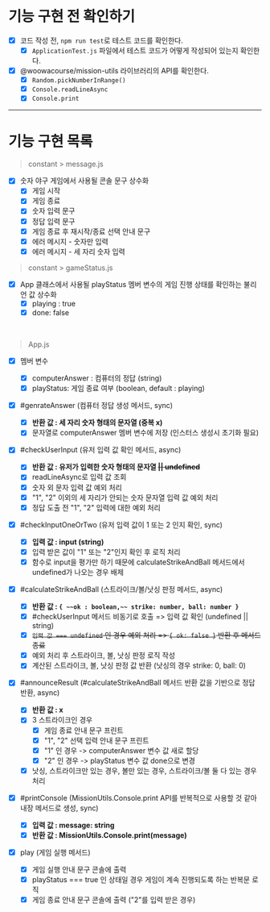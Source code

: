 # 기능 구현 전 확인하기

- [x] 코드 작성 전, `npm run test`로 테스트 코드를 확인한다.
  - [x] `ApplicationTest.js` 파일에서 테스트 코드가 어떻게 작성되어 있는지 확인한다.
- [x] @woowacourse/mission-utils 라이브러리의 API를 확인한다.
  - [x] `Random.pickNumberInRange()`
  - [x] `Console.readLineAsync`
  - [x] `Console.print`

---

# 기능 구현 목록

> constant > message.js

- [x] 숫자 야구 게임에서 사용될 콘솔 문구 상수화
  - [x] 게임 시작
  - [x] 게임 종료
  - [x] 숫자 입력 문구
  - [x] 정답 입력 문구
  - [x] 게임 종료 후 재시작/종료 선택 안내 문구
  - [x] 에러 메시지 - 숫자만 입력
  - [x] 에러 메시지 - 세 자리 숫자 입력

> constant > gameStatus.js

- [x] App 클래스에서 사용될 playStatus 멤버 변수의 게임 진행 상태를 확인하는 불리언 값 상수화
  - [x] playing : true
  - [x] done: false

<br />

> App.js

- [x] 멤버 변수

  - [x] computerAnswer : 컴퓨터의 정답 (string)
  - [x] playStatus: 게임 종료 여부 (boolean, default : playing)

- [x] #genrateAnswer (컴퓨터 정답 생성 메서드, sync)

  - [x] **반환 값 : 세 자리 숫자 형태의 문자열 (중복 x)**
  - [x] 문자열로 computerAnswer 멤버 변수에 저장 (인스터스 생성시 초기화 필요)

- [x] #checkUserInput (유저 입력 값 확인 메서드, async)

  - [x] **반환 값 : 유저가 입력한 숫자 형태의 문자열 ~~|| undefined~~**
  - [x] readLineAsync로 입력 값 조회
  - [x] 숫자 외 문자 입력 값 예외 처리
  - [x] "1", "2" 이외의 세 자리가 안되는 숫자 문자열 입력 값 예외 처리
  - [x] 정답 도출 전 "1", "2" 입력에 대한 예외 처리

- [x] #checkInputOneOrTwo (유저 입력 값이 1 또는 2 인지 확인, sync)

  - [x] **입력 값 : input (string)**
  - [x] 입력 받은 값이 "1" 또는 "2"인지 확인 후 로직 처리
  - [x] 함수로 input을 평가만 하기 때문에 calculateStrikeAndBall 메서드에서 undefined가 나오는 경우 배제

- [x] #calculateStrikeAndBall (스트라이크/볼/낫싱 판정 메서드, async)

  - [x] **반환 값 : `{ ~~ok : boolean,~~ strike: number, ball: number }`**
  - [x] #checkUserInput 메서드 비동기로 호출 => 입력 값 확인 (undefined || string)
  - [x] ~~`입력 값 === undefined` 인 경우 예외 처리 => `{ ok: false }` 반환 후 메서드 종료~~
  - [x] 예외 처리 후 스트라이크, 볼, 낫싱 판정 로직 작성
  - [x] 계산된 스트라이크, 볼, 낫싱 판정 값 반환 (낫싱의 경우 strike: 0, ball: 0)

- [x] #announceResult (#calculateStrikeAndBall 메서드 반환 값을 기반으로 정답 반환, async)

  - [x] **반환 값 : x**
  - [x] 3 스트라이크인 경우
    - [x] 게임 종료 안내 문구 프린트
    - [x] "1", "2" 선택 입력 안내 문구 프린트
    - [x] "1" 인 경우 -> computerAnswer 변수 값 새로 할당
    - [x] "2" 인 경우 -> playStatus 변수 값 done으로 변경
  - [x] 낫싱, 스트라이크만 있는 경우, 볼만 있는 경우, 스트라이크/볼 둘 다 있는 경우 처리

- [x] #printConsole (MissionUtils.Console.print API를 반복적으로 사용할 것 같아 내장 메서드로 생성, sync)

  - [x] **입력 값 : message: string**
  - [x] **반환 값 : MissionUtils.Console.print(message)**

- [x] play (게임 실행 메서드)
  - [x] 게임 실행 안내 문구 콘솔에 출력
  - [x] playStatus === true 인 상태일 경우 게임이 계속 진행되도록 하는 반복문 로직
  - [x] 게임 종료 안내 문구 콘솔에 출력 ("2"를 입력 받은 경우)
